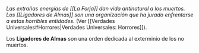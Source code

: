 *Las extrañas energías de [[La Forja]] dan vida antinatural a los muertos. Los [[Ligadores de Almas]] son una organización que ha jurado enfrentarse a estas horribles entidades.* (Ver [[Verdades Universales#Horrores|Verdades Universales: Horrores]]).

Los **Ligadores de Almas** son una orden dedicada al exterminio de los no muertos.